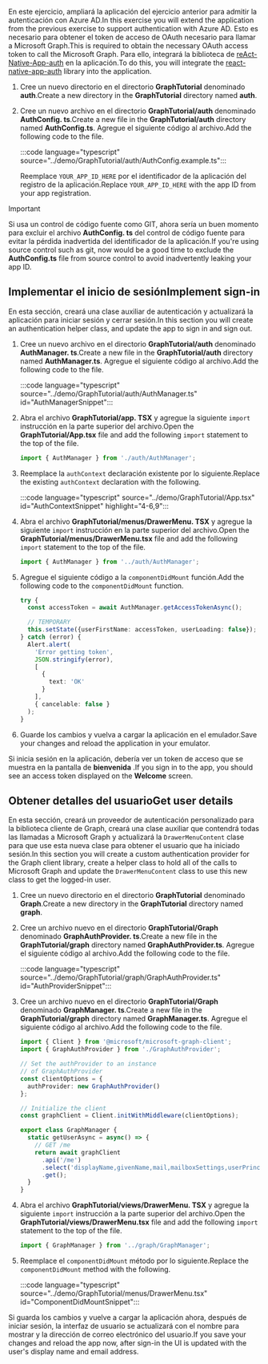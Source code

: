 <!-- markdownlint-disable MD002 MD041 -->

<span data-ttu-id="77dd3-101">En este ejercicio, ampliará la aplicación del ejercicio anterior para admitir la autenticación con Azure AD.</span><span class="sxs-lookup"><span data-stu-id="77dd3-101">In this exercise you will extend the application from the previous exercise to support authentication with Azure AD.</span></span> <span data-ttu-id="77dd3-102">Esto es necesario para obtener el token de acceso de OAuth necesario para llamar a Microsoft Graph.</span><span class="sxs-lookup"><span data-stu-id="77dd3-102">This is required to obtain the necessary OAuth access token to call the Microsoft Graph.</span></span> <span data-ttu-id="77dd3-103">Para ello, integrará la biblioteca de [reAct-Native-App-auth](https://github.com/FormidableLabs/react-native-app-auth) en la aplicación.</span><span class="sxs-lookup"><span data-stu-id="77dd3-103">To do this, you will integrate the [react-native-app-auth](https://github.com/FormidableLabs/react-native-app-auth) library into the application.</span></span>

1. <span data-ttu-id="77dd3-104">Cree un nuevo directorio en el directorio **GraphTutorial** denominado **auth**.</span><span class="sxs-lookup"><span data-stu-id="77dd3-104">Create a new directory in the **GraphTutorial** directory named **auth**.</span></span>
1. <span data-ttu-id="77dd3-105">Cree un nuevo archivo en el directorio **GraphTutorial/auth** denominado **AuthConfig. ts**.</span><span class="sxs-lookup"><span data-stu-id="77dd3-105">Create a new file in the **GraphTutorial/auth** directory named **AuthConfig.ts**.</span></span> <span data-ttu-id="77dd3-106">Agregue el siguiente código al archivo.</span><span class="sxs-lookup"><span data-stu-id="77dd3-106">Add the following code to the file.</span></span>

    :::code language="typescript" source="../demo/GraphTutorial/auth/AuthConfig.example.ts":::

    <span data-ttu-id="77dd3-107">Reemplace `YOUR_APP_ID_HERE` por el identificador de la aplicación del registro de la aplicación.</span><span class="sxs-lookup"><span data-stu-id="77dd3-107">Replace `YOUR_APP_ID_HERE` with the app ID from your app registration.</span></span>

> [!IMPORTANT]
> <span data-ttu-id="77dd3-108">Si usa un control de código fuente como GIT, ahora sería un buen momento para excluir el archivo **AuthConfig. ts** del control de código fuente para evitar la pérdida inadvertida del identificador de la aplicación.</span><span class="sxs-lookup"><span data-stu-id="77dd3-108">If you're using source control such as git, now would be a good time to exclude the **AuthConfig.ts** file from source control to avoid inadvertently leaking your app ID.</span></span>

## <a name="implement-sign-in"></a><span data-ttu-id="77dd3-109">Implementar el inicio de sesión</span><span class="sxs-lookup"><span data-stu-id="77dd3-109">Implement sign-in</span></span>

<span data-ttu-id="77dd3-110">En esta sección, creará una clase auxiliar de autenticación y actualizará la aplicación para iniciar sesión y cerrar sesión.</span><span class="sxs-lookup"><span data-stu-id="77dd3-110">In this section you will create an authentication helper class, and update the app to sign in and sign out.</span></span>

1. <span data-ttu-id="77dd3-111">Cree un nuevo archivo en el directorio **GraphTutorial/auth** denominado **AuthManager. ts**.</span><span class="sxs-lookup"><span data-stu-id="77dd3-111">Create a new file in the **GraphTutorial/auth** directory named **AuthManager.ts**.</span></span> <span data-ttu-id="77dd3-112">Agregue el siguiente código al archivo.</span><span class="sxs-lookup"><span data-stu-id="77dd3-112">Add the following code to the file.</span></span>

    :::code language="typescript" source="../demo/GraphTutorial/auth/AuthManager.ts" id="AuthManagerSnippet":::

1. <span data-ttu-id="77dd3-113">Abra el archivo **GraphTutorial/app. TSX** y agregue la siguiente `import` instrucción en la parte superior del archivo.</span><span class="sxs-lookup"><span data-stu-id="77dd3-113">Open the **GraphTutorial/App.tsx** file and add the following `import` statement to the top of the file.</span></span>

    ```typescript
    import { AuthManager } from './auth/AuthManager';
    ```

1. <span data-ttu-id="77dd3-114">Reemplace la `authContext` declaración existente por lo siguiente.</span><span class="sxs-lookup"><span data-stu-id="77dd3-114">Replace the existing `authContext` declaration with the following.</span></span>

    :::code language="typescript" source="../demo/GraphTutorial/App.tsx" id="AuthContextSnippet" highlight="4-6,9":::

1. <span data-ttu-id="77dd3-115">Abra el archivo **GraphTutorial/menus/DrawerMenu. TSX** y agregue la siguiente `import` instrucción en la parte superior del archivo.</span><span class="sxs-lookup"><span data-stu-id="77dd3-115">Open the **GraphTutorial/menus/DrawerMenu.tsx** file and add the following `import` statement to the top of the file.</span></span>

    ```typescript
    import { AuthManager } from '../auth/AuthManager';
    ```

1. <span data-ttu-id="77dd3-116">Agregue el siguiente código a la `componentDidMount` función.</span><span class="sxs-lookup"><span data-stu-id="77dd3-116">Add the following code to the `componentDidMount` function.</span></span>

    ```typescript
    try {
      const accessToken = await AuthManager.getAccessTokenAsync();

      // TEMPORARY
      this.setState({userFirstName: accessToken, userLoading: false});
    } catch (error) {
      Alert.alert(
        'Error getting token',
        JSON.stringify(error),
        [
          {
            text: 'OK'
          }
        ],
        { cancelable: false }
      );
    }
    ```

1. <span data-ttu-id="77dd3-117">Guarde los cambios y vuelva a cargar la aplicación en el emulador.</span><span class="sxs-lookup"><span data-stu-id="77dd3-117">Save your changes and reload the application in your emulator.</span></span>

<span data-ttu-id="77dd3-118">Si inicia sesión en la aplicación, debería ver un token de acceso que se muestra en la pantalla de **bienvenida** .</span><span class="sxs-lookup"><span data-stu-id="77dd3-118">If you sign in to the app, you should see an access token displayed on the **Welcome** screen.</span></span>

## <a name="get-user-details"></a><span data-ttu-id="77dd3-119">Obtener detalles del usuario</span><span class="sxs-lookup"><span data-stu-id="77dd3-119">Get user details</span></span>

<span data-ttu-id="77dd3-120">En esta sección, creará un proveedor de autenticación personalizado para la biblioteca cliente de Graph, creará una clase auxiliar que contendrá todas las llamadas a Microsoft Graph y actualizará la `DrawerMenuContent` clase para que use esta nueva clase para obtener el usuario que ha iniciado sesión.</span><span class="sxs-lookup"><span data-stu-id="77dd3-120">In this section you will create a custom authentication provider for the Graph client library, create a helper class to hold all of the calls to Microsoft Graph and update the `DrawerMenuContent` class to use this new class to get the logged-in user.</span></span>

1. <span data-ttu-id="77dd3-121">Cree un nuevo directorio en el directorio **GraphTutorial** denominado **Graph**.</span><span class="sxs-lookup"><span data-stu-id="77dd3-121">Create a new directory in the **GraphTutorial** directory named **graph**.</span></span>
1. <span data-ttu-id="77dd3-122">Cree un archivo nuevo en el directorio **GraphTutorial/Graph** denominado **GraphAuthProvider. ts**.</span><span class="sxs-lookup"><span data-stu-id="77dd3-122">Create a new file in the **GraphTutorial/graph** directory named **GraphAuthProvider.ts**.</span></span> <span data-ttu-id="77dd3-123">Agregue el siguiente código al archivo.</span><span class="sxs-lookup"><span data-stu-id="77dd3-123">Add the following code to the file.</span></span>

    :::code language="typescript" source="../demo/GraphTutorial/graph/GraphAuthProvider.ts" id="AuthProviderSnippet":::

1. <span data-ttu-id="77dd3-124">Cree un archivo nuevo en el directorio **GraphTutorial/Graph** denominado **GraphManager. ts**.</span><span class="sxs-lookup"><span data-stu-id="77dd3-124">Create a new file in the **GraphTutorial/graph** directory named **GraphManager.ts**.</span></span> <span data-ttu-id="77dd3-125">Agregue el siguiente código al archivo.</span><span class="sxs-lookup"><span data-stu-id="77dd3-125">Add the following code to the file.</span></span>

    ```typescript
    import { Client } from '@microsoft/microsoft-graph-client';
    import { GraphAuthProvider } from './GraphAuthProvider';

    // Set the authProvider to an instance
    // of GraphAuthProvider
    const clientOptions = {
      authProvider: new GraphAuthProvider()
    };

    // Initialize the client
    const graphClient = Client.initWithMiddleware(clientOptions);

    export class GraphManager {
      static getUserAsync = async() => {
        // GET /me
        return await graphClient
          .api('/me')
          .select('displayName,givenName,mail,mailboxSettings,userPrincipalName')
          .get();
      }
    }
    ```

1. <span data-ttu-id="77dd3-126">Abra el archivo **GraphTutorial/views/DrawerMenu. TSX** y agregue la siguiente `import` instrucción a la parte superior del archivo.</span><span class="sxs-lookup"><span data-stu-id="77dd3-126">Open the **GraphTutorial/views/DrawerMenu.tsx** file and add the following `import` statement to the top of the file.</span></span>

    ```typescript
    import { GraphManager } from '../graph/GraphManager';
    ```

1. <span data-ttu-id="77dd3-127">Reemplace el `componentDidMount` método por lo siguiente.</span><span class="sxs-lookup"><span data-stu-id="77dd3-127">Replace the `componentDidMount` method with the following.</span></span>

    :::code language="typescript" source="../demo/GraphTutorial/menus/DrawerMenu.tsx" id="ComponentDidMountSnippet":::

<span data-ttu-id="77dd3-128">Si guarda los cambios y vuelve a cargar la aplicación ahora, después de iniciar sesión, la interfaz de usuario se actualizará con el nombre para mostrar y la dirección de correo electrónico del usuario.</span><span class="sxs-lookup"><span data-stu-id="77dd3-128">If you save your changes and reload the app now, after sign-in the UI is updated with the user's display name and email address.</span></span>
